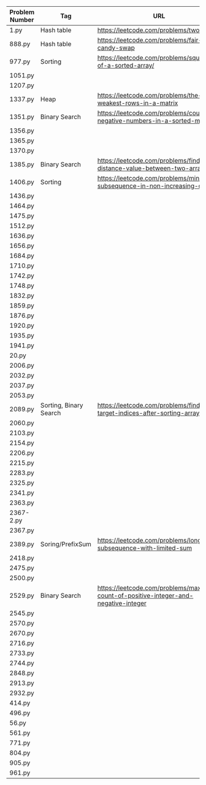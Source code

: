 | Problem Number | Tag                    | URL                                                                                  |
| -------------- | ---------------------- | ------------------------------------------------------------------------------------ |
| 1.py           | Hash table             | https://leetcode.com/problems/two-sum/                                               |
| 888.py         | Hash table             | https://leetcode.com/problems/fair-candy-swap                                        |
| 977.py         | Sorting                | https://leetcode.com/problems/squares-of-a-sorted-array/                             |
| 1051.py        |                        |                                                                                      |
| 1207.py        |                        |                                                                                      |
| 1337.py        | Heap                   | https://leetcode.com/problems/the-k-weakest-rows-in-a-matrix                         |
| 1351.py        | Binary Search          | https://leetcode.com/problems/count-negative-numbers-in-a-sorted-matrix              |
| 1356.py        |                        |                                                                                      |
| 1365.py        |                        |                                                                                      |
| 1370.py        |                        |                                                                                      |
| 1385.py        | Binary Search          | https://leetcode.com/problems/find-the-distance-value-between-two-arrays             |
| 1406.py        | Sorting                | https://leetcode.com/problems/minimum-subsequence-in-non-increasing-order/           |
| 1436.py        |                        |                                                                                      |
| 1464.py        |                        |                                                                                      |
| 1475.py        |                        |                                                                                      |
| 1512.py        |                        |                                                                                      |
| 1636.py        |                        |                                                                                      |
| 1656.py        |                        |                                                                                      |
| 1684.py        |                        |                                                                                      |
| 1710.py        |                        |                                                                                      |
| 1742.py        |                        |                                                                                      |
| 1748.py        |                        |                                                                                      |
| 1832.py        |                        |                                                                                      |
| 1859.py        |                        |                                                                                      |
| 1876.py        |                        |                                                                                      |
| 1920.py        |                        |                                                                                      |
| 1935.py        |                        |                                                                                      |
| 1941.py        |                        |                                                                                      |
| 20.py          |                        |                                                                                      |
| 2006.py        |                        |                                                                                      |
| 2032.py        |                        |                                                                                      |
| 2037.py        |                        |                                                                                      |
| 2053.py        |                        |                                                                                      |
| 2089.py        | Sorting, Binary Search | https://leetcode.com/problems/find-target-indices-after-sorting-array                |
| 2060.py        |                        |                                                                                      |
| 2103.py        |                        |                                                                                      |
| 2154.py        |                        |                                                                                      |
| 2206.py        |                        |                                                                                      |
| 2215.py        |                        |                                                                                      |
| 2283.py        |                        |                                                                                      |
| 2325.py        |                        |                                                                                      |
| 2341.py        |                        |                                                                                      |
| 2363.py        |                        |                                                                                      |
| 2367-2.py      |                        |                                                                                      |
| 2367.py        |                        |                                                                                      |
| 2389.py        | Soring/PrefixSum       | https://leetcode.com/problems/longest-subsequence-with-limited-sum                   |
| 2418.py        |                        |                                                                                      |
| 2475.py        |                        |                                                                                      |
| 2500.py        |                        |                                                                                      |
| 2529.py        | Binary Search          | https://leetcode.com/problems/maximum-count-of-positive-integer-and-negative-integer |
| 2545.py        |                        |                                                                                      |
| 2570.py        |                        |                                                                                      |
| 2670.py        |                        |                                                                                      |
| 2716.py        |                        |                                                                                      |
| 2733.py        |                        |                                                                                      |
| 2744.py        |                        |                                                                                      |
| 2848.py        |                        |                                                                                      |
| 2913.py        |                        |                                                                                      |
| 2932.py        |                        |                                                                                      |
| 414.py         |                        |                                                                                      |
| 496.py         |                        |                                                                                      |
| 56.py          |                        |                                                                                      |
| 561.py         |                        |                                                                                      |
| 771.py         |                        |                                                                                      |
| 804.py         |                        |                                                                                      |
| 905.py         |                        |                                                                                      |
| 961.py         |                        |                                                                                      |
